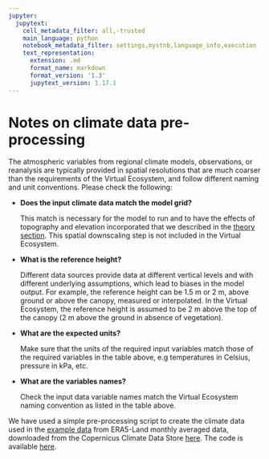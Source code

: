 ```yaml
---
jupyter:
  jupytext:
    cell_metadata_filter: all,-trusted
    main_language: python
    notebook_metadata_filter: settings,mystnb,language_info,execution
    text_representation:
      extension: .md
      format_name: markdown
      format_version: '1.3'
      jupytext_version: 1.17.1
---
```


# Notes on climate data pre-processing

The atmospheric variables from regional climate models, observations, or reanalysis are
typically provided in spatial resolutions that are much coarser than the
requirements of the Virtual Ecosystem, and follow different naming and unit conventions.
Please check the following:

* **Does the input climate data match the model grid?**

  This match is necessary for the model to run and to have the effects of topography and
  elevation incorporated that we described in the
  [theory section](../../virtual_ecosystem/theory/microclimate_theory.md#factors-affecting-microclimate).
  This spatial downscaling step is not included in the Virtual Ecosystem.

* **What is the reference height?**

  Different data sources provide data at
  different vertical levels and with different underlying assumptions, which lead to
  biases in the model output. For example, the reference height can be 1.5 m or 2 m, above
  ground or above the canopy, measured or interpolated. In the Virtual Ecosystem, the
  reference height is assumed to be 2 m above the top of the canopy (2 m above the
  ground in absence of vegetation).

* **What are the expected units?**

  Make sure that the units of the required input variables match those of the required
  variables in the table above, e.g temperatures in Celsius, pressure in kPa, etc.

* **What are the variables names?**

  Check the input data variable names match the Virtual Ecosystem naming convention
  as listed in the table above.

We have used a simple pre-processing script to create the climate data used in
the [example data](../../using_the_ve/example_data.md) from ERA5-Land monthly averaged
data, downloaded from the Copernicus Climate Data Store
[here](https://cds.climate.copernicus.eu/cdsapp#!/dataset/reanalysis-era5-land-monthly-means?tab=overview).
The code is available [here](../../using_the_ve/example_data.md#climate-data).
